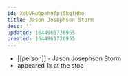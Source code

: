 ```yaml
---
id: XcUVRuOpeh9fpj5kqfHho
title: Jason Josephson Storm
desc: ''
updated: 1644961726955
created: 1644961726955
---
```



- [[person]] - Jason Josephson Storm
- appeared 1x at the stoa
